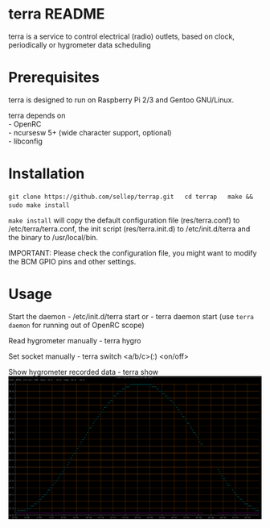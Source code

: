 terra README
===============

 terra is a service to control electrical (radio) outlets, based on clock, periodically or hygrometer data scheduling


Prerequisites
===============

 terra is designed to run on Raspberry Pi 2/3 and Gentoo GNU/Linux.

 terra depends on  
 	- OpenRC  
 	- ncursesw 5+ (wide character support, optional)  
 	- libconfig  


Installation
===============

 `git clone https://github.com/sellep/terrap.git  
 cd terrap  
 make && sudo make install`

 `make install` will copy the default configuration file (res/terra.conf) to /etc/terra/terra.conf, the init script (res/terra.init.d) to /etc/init.d/terra and the binary to /usr/local/bin.

 IMPORTANT:
 Please check the configuration file, you might want to modify the BCM GPIO pins and other settings.


Usage
===============

 Start the daemon
	- /etc/init.d/terra start
	or
	- terra daemon start (use `terra daemon` for running out of OpenRC scope)

 Read hygrometer manually
	- terra hygro

 Set socket manually
	- terra switch <a/b/c>(:<channel>) <on/off>

 Show hygrometer recorded data
	- terra show
	![alt text](https://github.com/sellep/terrap/blob/master/res/terra.show.png)
